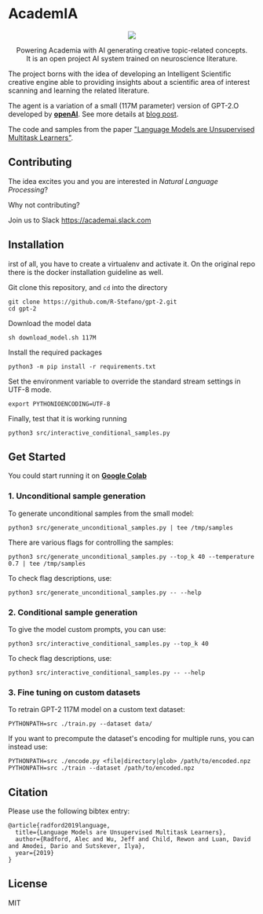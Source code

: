 # AcademIA
<p align="center"><img src="https://github.com/R-Stefano/academIA/blob/master/img.png" /></p>
<p align=center>
Powering Academia with AI generating creative topic-related concepts. <br>
It is an open project AI system trained on neuroscience literature. 
</p>

The project borns with the idea of developing an Intelligent Scientific creative engine able to providing insights about a scientific area of interest scanning and learning the related literature. 


The agent is a variation of a small (117M parameter) version of GPT-2.O developed by [**openAI**](https://openai.com/).
See more details at [blog post](https://blog.openai.com/better-language-models/).

The code and samples from the paper ["Language Models are Unsupervised Multitask Learners"](https://d4mucfpksywv.cloudfront.net/better-language-models/language-models.pdf).

## Contributing
The idea excites you and you are interested in *Natural Language Processing*? 

Why not contributing?

Join us to Slack https://academai.slack.com  
## Installation
irst of all, you have to create a virtualenv and activate it.
On the original repo there is the docker installation guideline as well. 

Git clone this repository, and `cd` into the directory
```
git clone https://github.com/R-Stefano/gpt-2.git
cd gpt-2
```

Download the model data

```
sh download_model.sh 117M
```

Install the required packages
```
python3 -m pip install -r requirements.txt
```

Set the environment variable to override the standard stream settings in UTF-8 mode.
```
export PYTHONIOENCODING=UTF-8
```

Finally, test that it is working running
```
python3 src/interactive_conditional_samples.py
```
## Get Started
You could start running it on [**Google Colab**](https://colab.research.google.com/gist/R-Stefano/db6b50d73bec98186b1ab5c726869585/gpt_2.ipynb)

### 1. Unconditional sample generation

To generate unconditional samples from the small model:
```
python3 src/generate_unconditional_samples.py | tee /tmp/samples
```
There are various flags for controlling the samples:
```
python3 src/generate_unconditional_samples.py --top_k 40 --temperature 0.7 | tee /tmp/samples
```

To check flag descriptions, use:
```
python3 src/generate_unconditional_samples.py -- --help
```

### 2. Conditional sample generation

To give the model custom prompts, you can use:
```
python3 src/interactive_conditional_samples.py --top_k 40
```

To check flag descriptions, use:
```
python3 src/interactive_conditional_samples.py -- --help
```

### 3. Fine tuning on custom datasets

To retrain GPT-2 117M model on a custom text dataset:

```
PYTHONPATH=src ./train.py --dataset data/
```

If you want to precompute the dataset's encoding for multiple runs, you can instead use:

```
PYTHONPATH=src ./encode.py <file|directory|glob> /path/to/encoded.npz
PYTHONPATH=src ./train --dataset /path/to/encoded.npz
```

## Citation

Please use the following bibtex entry:
```
@article{radford2019language,
  title={Language Models are Unsupervised Multitask Learners},
  author={Radford, Alec and Wu, Jeff and Child, Rewon and Luan, David and Amodei, Dario and Sutskever, Ilya},
  year={2019}
}
```

## License

MIT
